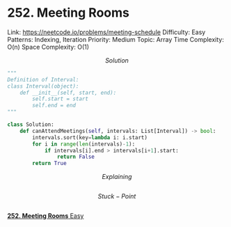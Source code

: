 # 252. Meeting Rooms

Link: https://neetcode.io/problems/meeting-schedule
Difficulty: Easy
Patterns: Indexing, Iteration
Priority: Medium
Topic: Array
Time Complexity: O(n)
Space Complexity: O(1)

$$
Solution
$$

```python
"""
Definition of Interval:
class Interval(object):
    def __init__(self, start, end):
        self.start = start
        self.end = end
"""

class Solution:
    def canAttendMeetings(self, intervals: List[Interval]) -> bool:
        intervals.sort(key=lambda i: i.start)
        for i in range(len(intervals)-1):
            if intervals[i].end > intervals[i+1].start:
                return False
        return True
```

$$
Explaining
$$

```

```

$$
Stuck-Point
$$

```

```

[**252. Meeting Rooms**
Easy](https://leetcode.com/problems/meeting-rooms)